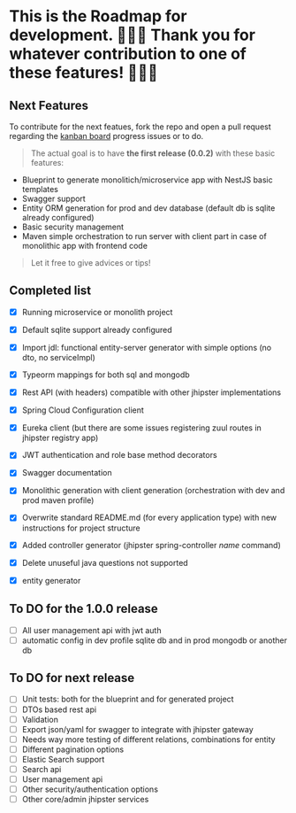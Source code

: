 # This is the Roadmap for development. 🎉🎉🎉 Thank you for whatever contribution to one of these features! 🎉🎉🎉

## Next Features
To contribute for the next featues, fork the repo and open a pull request regarding the [kanban board](https://github.com/jhipster/generator-jhipster-nodejs/projects/1?fullscreen=true) progress issues or to do. 

> The actual goal is to have **the first release (0.0.2)** with these basic features:

* Blueprint to generate monolitich/microservice app with NestJS basic templates
* Swagger support
* Entity ORM generation for prod and dev database (default db is sqlite already configured)
* Basic security management
* Maven simple orchestration to run server with client part in case of monolithic app with frontend code

> Let it free to give advices or tips!

## Completed list

- [x] Running microservice or monolith project
- [x] Default sqlite support already configured
- [x] Import jdl: functional entity-server generator with simple options (no dto, no serviceImpl)
- [x] Typeorm mappings for both sql and mongodb 
- [x] Rest API (with headers) compatible with other jhipster implementations
- [x] Spring Cloud Configuration client
- [x] Eureka client (but there are some issues registering zuul routes in jhipster registry app)
- [x] JWT authentication and role base method decorators
- [x] Swagger documentation
- [x] Monolithic generation with client generation (orchestration with dev and prod maven profile)
- [x] Overwrite standard README.md (for every application type) with new instructions for project structure
- [x] Added controller generator (jhipster spring-controller _name_ command)
- [x] Delete unuseful java questions not supported 
- [x] entity generator


## To DO for the 1.0.0 release


- [ ] All user management api with jwt auth
- [ ] automatic config in dev profile sqlite db and in prod mongodb or another db

## To DO for next release

- [ ] Unit tests: both for the blueprint and for generated project
- [ ] DTOs based rest api
- [ ] Validation
- [ ] Export json/yaml for swagger to integrate with jhipster gateway
- [ ] Needs way more testing of different relations, combinations for entity
- [ ] Different pagination options
- [ ] Elastic Search support
- [ ] Search api
- [ ] User management api
- [ ] Other security/authentication options
- [ ] Other core/admin jhipster services
